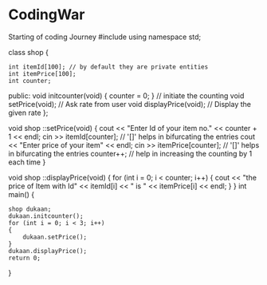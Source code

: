# CodingWar
Starting of coding Journey
#include <iostream>
using namespace std;

class shop
{

    int itemId[100]; // by default they are private entities
    int itemPrice[100];
    int counter;

public:
    void initcounter(void) { counter = 0; } // initiate the counting
    void setPrice(void);                    // Ask rate from user
    void displayPrice(void);                // Display the given rate
};

void shop ::setPrice(void)
{
    cout << "Enter Id of your item no." << counter + 1 << endl;
    cin >> itemId[counter]; //  '[]' helps in bifurcating the entries
    cout << "Enter price of your item" << endl;
    cin >> itemPrice[counter]; //  '[]' helps in bifurcating the entries
    counter++;                 //  help in increasing the counting by 1 each time
}

void shop ::displayPrice(void)
{
    for (int i = 0; i < counter; i++)
    {
        cout << "the price of Item with Id" << itemId[i] << " is " << itemPrice[i] << endl;
    }
}
int main()
{

    shop dukaan;
    dukaan.initcounter();
    for (int i = 0; i < 3; i++)
    {
        dukaan.setPrice();
    }
    dukaan.displayPrice();
    return 0;
}

